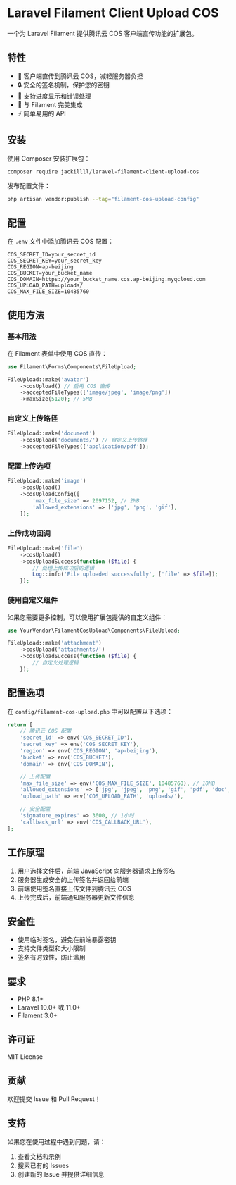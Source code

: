 # Laravel Filament Client Upload COS

一个为 Laravel Filament 提供腾讯云 COS 客户端直传功能的扩展包。

## 特性

- 🚀 客户端直传到腾讯云 COS，减轻服务器负担
- 🔒 安全的签名机制，保护您的密钥
- 📱 支持进度显示和错误处理
- 🎨 与 Filament 完美集成
- ⚡ 简单易用的 API

## 安装

使用 Composer 安装扩展包：

```bash
composer require jackillll/laravel-filament-client-upload-cos
```

发布配置文件：

```bash
php artisan vendor:publish --tag="filament-cos-upload-config"
```

## 配置

在 `.env` 文件中添加腾讯云 COS 配置：

```env
COS_SECRET_ID=your_secret_id
COS_SECRET_KEY=your_secret_key
COS_REGION=ap-beijing
COS_BUCKET=your_bucket_name
COS_DOMAIN=https://your_bucket_name.cos.ap-beijing.myqcloud.com
COS_UPLOAD_PATH=uploads/
COS_MAX_FILE_SIZE=10485760
```

## 使用方法

### 基本用法

在 Filament 表单中使用 COS 直传：

```php
use Filament\Forms\Components\FileUpload;

FileUpload::make('avatar')
    ->cosUpload() // 启用 COS 直传
    ->acceptedFileTypes(['image/jpeg', 'image/png'])
    ->maxSize(5120); // 5MB
```

### 自定义上传路径

```php
FileUpload::make('document')
    ->cosUpload('documents/') // 自定义上传路径
    ->acceptedFileTypes(['application/pdf']);
```

### 配置上传选项

```php
FileUpload::make('image')
    ->cosUpload()
    ->cosUploadConfig([
        'max_file_size' => 2097152, // 2MB
        'allowed_extensions' => ['jpg', 'png', 'gif'],
    ]);
```

### 上传成功回调

```php
FileUpload::make('file')
    ->cosUpload()
    ->cosUploadSuccess(function ($file) {
        // 处理上传成功后的逻辑
        Log::info('File uploaded successfully', ['file' => $file]);
    });
```

### 使用自定义组件

如果您需要更多控制，可以使用扩展包提供的自定义组件：

```php
use YourVendor\FilamentCosUpload\Components\FileUpload;

FileUpload::make('attachment')
    ->cosUpload('attachments/')
    ->cosUploadSuccess(function ($file) {
        // 自定义处理逻辑
    });
```

## 配置选项

在 `config/filament-cos-upload.php` 中可以配置以下选项：

```php
return [
    // 腾讯云 COS 配置
    'secret_id' => env('COS_SECRET_ID'),
    'secret_key' => env('COS_SECRET_KEY'),
    'region' => env('COS_REGION', 'ap-beijing'),
    'bucket' => env('COS_BUCKET'),
    'domain' => env('COS_DOMAIN'),

    // 上传配置
    'max_file_size' => env('COS_MAX_FILE_SIZE', 10485760), // 10MB
    'allowed_extensions' => ['jpg', 'jpeg', 'png', 'gif', 'pdf', 'doc', 'docx'],
    'upload_path' => env('COS_UPLOAD_PATH', 'uploads/'),

    // 安全配置
    'signature_expires' => 3600, // 1小时
    'callback_url' => env('COS_CALLBACK_URL'),
];
```

## 工作原理

1. 用户选择文件后，前端 JavaScript 向服务器请求上传签名
2. 服务器生成安全的上传签名并返回给前端
3. 前端使用签名直接上传文件到腾讯云 COS
4. 上传完成后，前端通知服务器更新文件信息

## 安全性

- 使用临时签名，避免在前端暴露密钥
- 支持文件类型和大小限制
- 签名有时效性，防止滥用

## 要求

- PHP 8.1+
- Laravel 10.0+ 或 11.0+
- Filament 3.0+

## 许可证

MIT License

## 贡献

欢迎提交 Issue 和 Pull Request！

## 支持

如果您在使用过程中遇到问题，请：

1. 查看文档和示例
2. 搜索已有的 Issues
3. 创建新的 Issue 并提供详细信息
